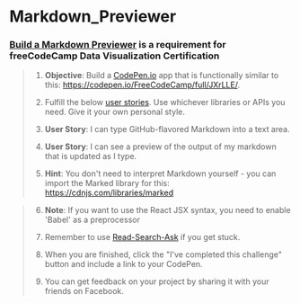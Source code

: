 # **Markdown_Previewer**
### [Build a Markdown Previewer]('https://www.freecodecamp.com/challenges/build-a-markdown-previewer') is a requirement for freeCodeCamp Data Visualization Certification

>1. **Objective**: Build a [CodePen.io](https://codepen.io/) app that is functionally similar to this: https://codepen.io/FreeCodeCamp/full/JXrLLE/.
>
>2. Fulfill the below [user stories]('https://en.wikipedia.org/wiki/User_story'). Use whichever libraries or APIs you need. Give it your own personal style.
>
>3. **User Story**: I can type GitHub-flavored Markdown into a text area.
>
>4. **User Story**: I can see a preview of the output of my markdown that is updated as I type.
>
>5. **Hint**: You don't need to interpret Markdown yourself - you can import the Marked library for this: https://cdnjs.com/libraries/marked

>6. **Note**: If you want to use the React JSX syntax, you need to enable 'Babel' as a preprocessor
>
>7. Remember to use [Read-Search-Ask]('https://github.com/FreeCodeCamp/freecodecamp/wiki/FreeCodeCamp-Get-Help') if you get stuck.
>
>8. When you are finished, click the "I've completed this challenge" button and include a link to your CodePen.
>
>9. You can get feedback on your project by sharing it with your friends on Facebook.

